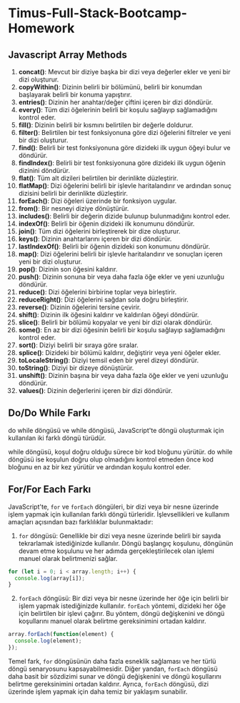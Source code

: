 # Timus-Full-Stack-Bootcamp-Homework
## Javascript Array Methods

1. **concat()**: Mevcut bir diziye başka bir dizi veya değerler ekler ve yeni bir dizi oluşturur.
2. **copyWithin()**: Dizinin belirli bir bölümünü, belirli bir konumdan başlayarak belirli bir konuma yapıştırır.
3. **entries()**: Dizinin her anahtar/değer çiftini içeren bir dizi döndürür.
4. **every()**: Tüm dizi öğelerinin belirli bir koşulu sağlayıp sağlamadığını kontrol eder.
5. **fill()**: Dizinin belirli bir kısmını belirtilen bir değerle doldurur.
6. **filter()**: Belirtilen bir test fonksiyonuna göre dizi öğelerini filtreler ve yeni bir dizi oluşturur.
7. **find()**: Belirli bir test fonksiyonuna göre dizideki ilk uygun öğeyi bulur ve döndürür.
8. **findIndex()**: Belirli bir test fonksiyonuna göre dizideki ilk uygun öğenin dizinini döndürür.
9. **flat()**: Tüm alt dizileri belirtilen bir derinlikte düzleştirir.
10. **flatMap()**: Dizi öğelerini belirli bir işlevle haritalandırır ve ardından sonuç dizisini belirli bir derinlikte düzleştirir.
11. **forEach()**: Dizi öğeleri üzerinde bir fonksiyon uygular.
12. **from()**: Bir nesneyi diziye dönüştürür.
13. **includes()**: Belirli bir değerin dizide bulunup bulunmadığını kontrol eder.
14. **indexOf()**: Belirli bir öğenin dizideki ilk konumunu döndürür.
15. **join()**: Tüm dizi öğelerini birleştirerek bir dize oluşturur.
16. **keys()**: Dizinin anahtarlarını içeren bir dizi döndürür.
17. **lastIndexOf()**: Belirli bir öğenin dizideki son konumunu döndürür.
18. **map()**: Dizi öğelerini belirli bir işlevle haritalandırır ve sonuçları içeren yeni bir dizi oluşturur.
19. **pop()**: Dizinin son öğesini kaldırır.
20. **push()**: Dizinin sonuna bir veya daha fazla öğe ekler ve yeni uzunluğu döndürür.
21. **reduce()**: Dizi öğelerini birbirine toplar veya birleştirir.
22. **reduceRight()**: Dizi öğelerini sağdan sola doğru birleştirir.
23. **reverse()**: Dizinin öğelerini tersine çevirir.
24. **shift()**: Dizinin ilk öğesini kaldırır ve kaldırılan öğeyi döndürür.
25. **slice()**: Belirli bir bölümü kopyalar ve yeni bir dizi olarak döndürür.
26. **some()**: En az bir dizi öğesinin belirli bir koşulu sağlayıp sağlamadığını kontrol eder.
28. **sort()**: Diziyi belirli bir sıraya göre sıralar.
29. **splice()**: Dizideki bir bölümü kaldırır, değiştirir veya yeni öğeler ekler.
30. **toLocaleString()**: Diziyi temsil eden bir yerel dizeyi döndürür.
31. **toString()**: Diziyi bir dizeye dönüştürür.
32. **unshift()**: Dizinin başına bir veya daha fazla öğe ekler ve yeni uzunluğu döndürür.
33. **values()**: Dizinin değerlerini içeren bir dizi döndürür.

## Do/Do While Farkı
do while döngüsü ve while döngüsü, JavaScript'te döngü oluşturmak için kullanılan iki farklı döngü türüdür.

while döngüsü, koşul doğru olduğu sürece bir kod bloğunu yürütür.
do while döngüsü ise koşulun doğru olup olmadığını kontrol etmeden önce kod bloğunu en az bir kez yürütür ve ardından koşulu kontrol eder.
    
## For/For Each Farkı
JavaScript'te, `for` ve `forEach` döngüleri, bir dizi veya bir nesne üzerinde işlem yapmak için kullanılan farklı döngü türleridir. İşlevsellikleri ve kullanım amaçları açısından bazı farklılıklar bulunmaktadır:

1. `for` döngüsü: Genellikle bir dizi veya nesne üzerinde belirli bir sayıda tekrarlamak istediğinizde kullanılır. Döngü başlangıç koşulunu, döngünün devam etme koşulunu ve her adımda gerçekleştirilecek olan işlemi manuel olarak belirtmenizi sağlar.

```javascript
for (let i = 0; i < array.length; i++) {
  console.log(array[i]);
}
```

2. `forEach` döngüsü: Bir dizi veya bir nesne üzerinde her öğe için belirli bir işlem yapmak istediğinizde kullanılır. `forEach` yöntemi, dizideki her öğe için belirtilen bir işlevi çağırır. Bu yöntem, döngü değişkenini ve döngü koşullarını manuel olarak belirtme gereksinimini ortadan kaldırır.

```javascript
array.forEach(function(element) {
  console.log(element);
});
```

Temel fark, `for` döngüsünün daha fazla esneklik sağlaması ve her türlü döngü senaryosunu kapsayabilmesidir. Diğer yandan, `forEach` döngüsü daha basit bir sözdizimi sunar ve döngü değişkenini ve döngü koşullarını belirtme gereksinimini ortadan kaldırır. Ayrıca, `forEach` döngüsü, dizi üzerinde işlem yapmak için daha temiz bir yaklaşım sunabilir.


